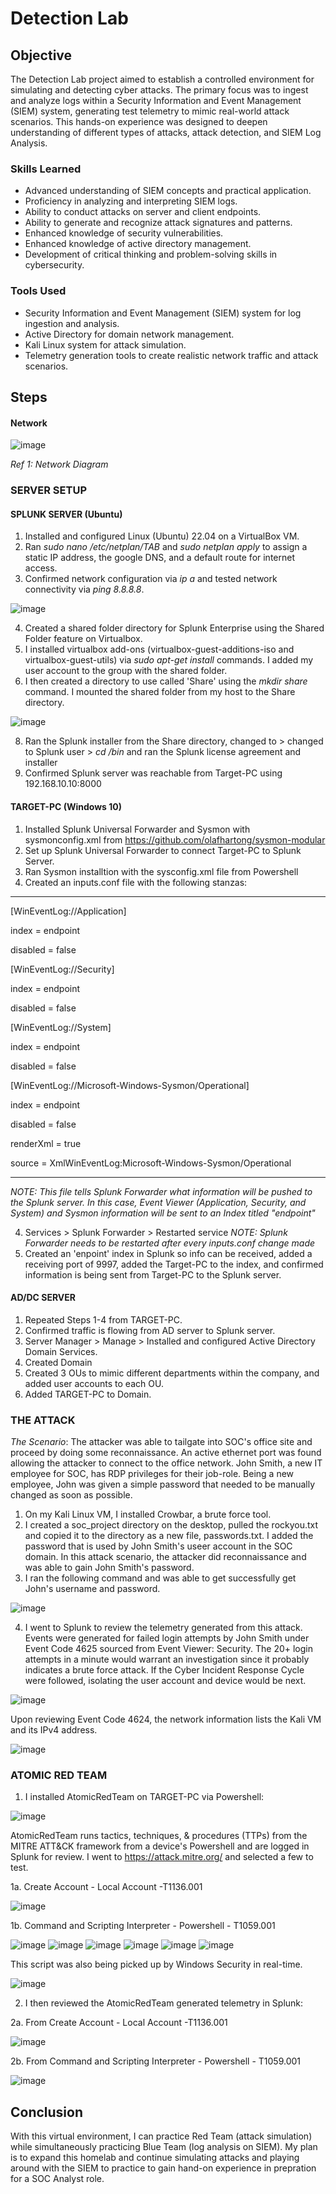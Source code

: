 # Detection Lab

## Objective

The Detection Lab project aimed to establish a controlled environment for simulating and detecting cyber attacks. The primary focus was to ingest and analyze logs within a Security Information and Event Management (SIEM) system, generating test telemetry to mimic real-world attack scenarios. This hands-on experience was designed to deepen understanding of different types of attacks, attack detection, and SIEM Log Analysis.

### Skills Learned

- Advanced understanding of SIEM concepts and practical application.
- Proficiency in analyzing and interpreting SIEM logs.
- Ability to conduct attacks on server and client endpoints.
- Ability to generate and recognize attack signatures and patterns.
- Enhanced knowledge of security vulnerabilities.
- Enhanced knowledge of active directory management.
- Development of critical thinking and problem-solving skills in cybersecurity.

### Tools Used

- Security Information and Event Management (SIEM) system for log ingestion and analysis.
- Active Directory for domain network management.
- Kali Linux system for attack simulation.
- Telemetry generation tools to create realistic network traffic and attack scenarios.

## Steps

#### Network

![image](https://github.com/Giorojas11/Detection-Lab/assets/98496056/7f86e731-524e-419f-8b8f-f3c13a8e0007)

*Ref 1: Network Diagram*

### SERVER SETUP 

#### SPLUNK SERVER (Ubuntu)

1. Installed and configured Linux (Ubuntu) 22.04 on a VirtualBox VM.
2. Ran *sudo nano /etc/netplan/TAB* and *sudo netplan apply* to assign a static IP address, the google DNS, and a default route for internet access.
3. Confirmed network configuration via *ip a* and tested network connectivity via *ping 8.8.8.8*.

![image](https://github.com/Giorojas11/Detection-Lab/assets/98496056/53b5c9fc-496c-40f6-9c1e-df991c66b559)

4. Created a shared folder directory for Splunk Enterprise using the Shared Folder feature on Virtualbox. 
5. I installed virtualbox add-ons (virtualbox-guest-additions-iso and virtualbox-guest-utils) via *sudo apt-get install* commands. I added my user account to the group with the shared folder.
6. I then created a directory to use called 'Share' using the *mkdir share* command. I mounted the shared folder from my host to the Share directory.

![image](https://github.com/Giorojas11/Detection-Lab/assets/98496056/c8557e4e-110c-4494-86f3-069675290287)

8. Ran the Splunk installer from the Share directory, changed to > changed to Splunk user > *cd /bin* and ran the Splunk license agreement and installer
9.  Confirmed Splunk server was reachable from Target-PC using 192.168.10.10:8000

#### TARGET-PC (Windows 10)
1. Installed Splunk Universal Forwarder and Sysmon with sysmonconfig.xml from https://github.com/olafhartong/sysmon-modular
2. Set up Splunk Universal Forwarder to connect Target-PC to Splunk Server.
3. Ran Sysmon installtion with the sysconfig.xml file from Powershell
4. Created an inputs.conf file with the following stanzas:
-------------------------------
[WinEventLog://Application]

index = endpoint

disabled = false

[WinEventLog://Security]

index = endpoint

disabled = false

[WinEventLog://System]

index = endpoint

disabled = false

[WinEventLog://Microsoft-Windows-Sysmon/Operational]

index = endpoint

disabled = false

renderXml = true

source = XmlWinEventLog:Microsoft-Windows-Sysmon/Operational

--------------------------------
*NOTE: This file tells Splunk Forwarder what information will be pushed to the Splunk server. In this case, Event Viewer (Application, Security, and System) and Sysmon information will be sent to an Index titled "endpoint"*

4. Services > Splunk Forwarder > Restarted service
   *NOTE: Splunk Forwarder needs to be restarted after every inputs.conf change made*
6. Created an 'enpoint' index in Splunk so info can be received, added a receiving port of 9997, added the Target-PC to the index, and confirmed information is being sent from Target-PC to the Splunk server.

#### AD/DC SERVER
1. Repeated Steps 1-4 from TARGET-PC.
2. Confirmed traffic is flowing from AD server to Splunk server.
3. Server Manager > Manage > Installed and configured Active Directory Domain Services.
4. Created Domain
5. Created 3 OUs to mimic different departments within the company, and added user accounts to each OU.
6. Added TARGET-PC to Domain.

### THE ATTACK

*The Scenario*: The attacker was able to tailgate into SOC's office site and proceed by doing some reconnaissance. An active ethernet port was found allowing the attacker to connect to the office network. John Smith, a new IT employee for SOC, has RDP privileges for their job-role. Being a new employee, John was given a simple password that needed to be manually changed as soon as possible.

1. On my Kali Linux VM, I installed Crowbar, a brute force tool.
2. I created a soc_project directory on the desktop, pulled the rockyou.txt and copied it to the directory as a new file, passwords.txt. I added the password that is used by John Smith's useer account in the SOC domain. In this attack scenario, the attacker did reconnaissance and was able to gain John Smith's password.
3. I ran the following command and was able to get successfully get John's username and password.
   
![image](https://github.com/Giorojas11/Detection-Lab/assets/98496056/9eb600ee-3272-4c06-a94a-93a249f89c2e)

4. I went to Splunk to review the telemetry generated from this attack. Events were generated for failed login attempts by John Smith under Event Code 4625 sourced from Event Viewer: Security. The 20+ login attempts in a minute would warrant an investigation since it probably indicates a brute force attack. If the Cyber Incident Response Cycle were followed, isolating the user account and device would be next.

![image](https://github.com/Giorojas11/Detection-Lab/assets/98496056/045c196d-e4bd-411e-850d-60c1fa5df823)

Upon reviewing Event Code 4624, the network information lists the Kali VM and its IPv4 address.

![image](https://github.com/Giorojas11/Detection-Lab/assets/98496056/3cb5a8e1-db42-483f-9fb6-bd9129bd44e3)

### ATOMIC RED TEAM

1. I installed AtomicRedTeam on TARGET-PC via Powershell:
   
![image](https://github.com/Giorojas11/Detection-Lab/assets/98496056/7815a2da-61ba-4a33-ba6f-6cd48893a39a)

AtomicRedTeam runs tactics, techniques, & procedures (TTPs) from the MITRE ATT&CK framework from a device's Powershell and are logged in Splunk for review.  I went to https://attack.mitre.org/ and selected a few to test.

1a. Create Account - Local Account -T1136.001 

![image](https://github.com/Giorojas11/Detection-Lab/assets/98496056/5cf15f71-03af-41ec-bcd5-aa116dc988e9)

1b. Command and Scripting Interpreter - Powershell - T1059.001

![image](https://github.com/Giorojas11/Detection-Lab/assets/98496056/55922047-18b0-494c-af45-fe7caa94dab8)
![image](https://github.com/Giorojas11/Detection-Lab/assets/98496056/20ab8949-dcbf-4409-b017-9a2bef2eab92)
![image](https://github.com/Giorojas11/Detection-Lab/assets/98496056/d688bc5d-354f-46bc-ae2c-2213243814ed)
![image](https://github.com/Giorojas11/Detection-Lab/assets/98496056/d9ab21ad-7080-4a80-8aef-5869003bb484)
![image](https://github.com/Giorojas11/Detection-Lab/assets/98496056/73aff2d4-e2f1-48cf-baa5-7fc6ec7c47a2)
![image](https://github.com/Giorojas11/Detection-Lab/assets/98496056/4a9cfed6-3aaf-455c-8aad-8914bbf9b82a)

This script was also being picked up by Windows Security in real-time.

![image](https://github.com/Giorojas11/Detection-Lab/assets/98496056/5baeb3e4-cf6b-4631-a634-97b49071acc3)

2. I then reviewed the AtomicRedTeam generated telemetry in Splunk:

2a. From Create Account - Local Account -T1136.001 

![image](https://github.com/Giorojas11/Detection-Lab/assets/98496056/4f80bd3a-915a-49a8-8241-818f0a2f9e0f)

2b. From Command and Scripting Interpreter - Powershell - T1059.001

![image](https://github.com/Giorojas11/Detection-Lab/assets/98496056/2c0978bc-66b0-4b9c-b552-ac97cc294d76)

## Conclusion
With this virtual environment, I can practice Red Team (attack simulation) while simultaneously practicing Blue Team (log analysis on SIEM). My plan is to expand this homelab and continue simulating attacks and playing around with the SIEM to practice to gain hand-on experience in prepration for a SOC Analyst role.
